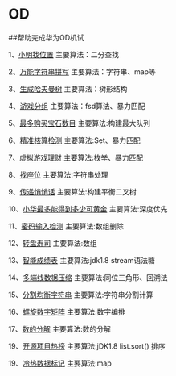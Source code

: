 # OD

##帮助完成华为OD机试

1、[小明找位置](https://github.com/LongTenga3372889/OD/blob/main/src/main/java/od/%E7%AC%AC%E4%B8%80%E9%A2%98/%E5%B0%8F%E6%98%8E%E6%89%BE%E4%BD%8D%E7%BD%AE.java)
主要算法：二分查找

2、[万能字符串拼写](https://github.com/LongTenga3372889/OD/blob/main/src/main/java/od/%E7%AC%AC%E4%BA%8C%E9%A2%98/%E4%B8%87%E8%83%BD%E5%AD%97%E7%AC%A6%E5%8D%95%E8%AF%8D%E6%8B%BC%E5%86%99.java)
主要算法：字符串、map等

3、[生成哈夫曼树](https://github.com/LongTenga3372889/OD/blob/main/src/main/java/od/%E7%AC%AC%E4%B8%89%E9%A2%98/%E7%94%9F%E6%88%90%E5%93%88%E5%A4%AB%E6%9B%BC%E6%A0%91.java)
主要算法：树形结构

4、[游戏分组](https://github.com/LongTenga3372889/OD/blob/main/src/main/java/od/%E7%AC%AC%E5%9B%9B%E9%A2%98/%E6%B8%B8%E6%88%8F%E5%88%86%E7%BB%84.java)
主要算法：fsd算法、暴力匹配

5、[最多购买宝石数目](https://github.com/LongTenga3372889/OD/blob/main/src/main/java/od/第五题/最大宝石购买.java)
主要算法:构建最大队列

6、[精准核算检测](https://github.com/LongTenga3372889/OD/blob/main/src/main/java/od/第六题/精准核算检测.java)
主要算法:Set、暴力匹配

7、[虚拟游戏理财](https://github.com/LongTenga3372889/OD/blob/main/src/main/java/od/第七题/虚拟理财游戏.java)
主要算法:枚举、暴力匹配

8、[找座位](https://github.com/LongTenga3372889/OD/blob/main/src/main/java/od/第八题/找座位.java)
主要算法:字符串处理

9、[传递悄悄话](https://github.com/LongTenga3372889/OD/blob/main/src/main/java/od/第九题/传递悄悄话.java)
主要算法:构建平衡二叉树

10、[小华最多能得到多少可黄金](https://github.com/LongTenga3372889/OD/blob/main/src/main/java/od/第十题/小华最多能得到多少克黄金.java)
主要算法:深度优先

11、[密码输入检测](https://github.com/LongTenga3372889/OD/blob/main/src/main/java/od/第十一题/密码输入检测.java)
主要算法:数组删除

12、[转盘寿司](https://github.com/LongTenga3372889/OD/blob/main/src/main/java/od/第十二题/转盘寿司.java)
主要算法:数组

13、[智能成绩表](https://github.com/LongTenga3372889/OD/blob/main/src/main/java/od/第十三题/智能成绩表.java)
主要算法:jdk1.8 stream语法糖

14、[多端线数据压缩](https://github.com/LongTenga3372889/OD/blob/main/src/main/java/od/第十四题/多端线数据压缩.java)
主要算法:同位三角形、回溯法

15、[分割均衡字符串](https://github.com/LongTenga3372889/OD/blob/main/src/main/java/od/第十五题/分割均衡字符串.java)
主要算法:字符串分割计算

16、[螺旋数字矩阵](https://github.com/LongTenga3372889/OD/blob/main/src/main/java/od/第十六题/螺旋数字矩阵.java)
主要算法:数字编排

17、[数的分解](https://github.com/LongTenga3372889/OD/blob/main/src/main/java/od/第十七题/数的分解.java)
主要算法:数的分解

19、[开源项目热榜](https://github.com/LongTenga3372889/OD/blob/main/src/main/java/od/第十八题/开源项目热榜.java)
主要算法:jDK1.8 list.sort() 排序

19、[冷热数据标记](https://github.com/LongTenga3372889/OD/blob/main/src/main/java/od/第十七题/数的分解.java)
主要算法:map